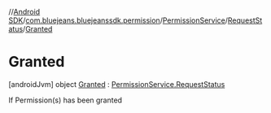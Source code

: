 //[Android SDK](../../../../../index.md)/[com.bluejeans.bluejeanssdk.permission](../../../index.md)/[PermissionService](../../index.md)/[RequestStatus](../index.md)/[Granted](index.md)



# Granted  
 [androidJvm] object [Granted](index.md) : [PermissionService.RequestStatus](../index.md)

If Permission(s) has been granted

   

